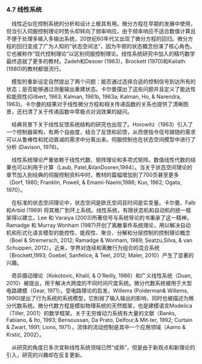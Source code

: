 ### 4.7 线性系统

　线性近似在控制系统的分析和设计上极其有用。微分方程在早期的发展中使用，但当引入伺服控制理论时势头却转向了频率响应。由于频率响应不适合数值计算且不便于处理多输入多输出系统，20世纪60年代又出现了微分方程的回归。微分方程的回归变成了广为人知的“状态空间法”，因为牛顿的状态概念扮演了核心角色。它也被称作“现代控制理论”以区别伺服控制理论。线性系统研究中加入的精巧数学最终造就了更多的教材。Zadeh和Desoer (1963)，Brockett (1970)和Kailath (1980)的教材都很流行。

　模型的重新设定自然提出了两个问题：能否通过选择合适的控制信号到达所有的状态；是否能够通过测量输出重建状态。卡尔曼摆出了这些问题并且定义了能达性和能观性(Gilbert, 1963; Kalman, 1961b, 1963a; Kalman, Ho, & Narendra, 1963)。卡尔曼的结果对于线性微分方程和相关传递函数的关系也提供了清晰图景，还扫清了关于传递函数中零极点对消效果的疑问。

　经典背景下关于线性反馈系统结构的研究也出现了。Horowitz（1963）引入了一个控制器架构，有两个自由度，结合了反馈和前馈，从而使指令信号跟随的需求可以从鲁棒性和扰动衰减的需求中分离出来。伺服控制也在状态空间模型中进行了分析 (Davison, 1976)。

　线性系统理论严重依赖于线性代数、矩阵理论和多项式矩阵。数值线性代数的结果也可以利用于计算（Laub, Patel,&VanDooren,1994）。当关于状态空间理论的章节加入到经典的伺服控制资料中时，教材的篇幅增加到了700页甚至更多（Dorf, 1980; Franklin, Powell, & Emami-Naeini,1986; Kuo, 1962; Ogata, 1970）。

　在标准的状态空间理论中，状态空间是欧氏空间且时间是实变量。卡尔曼、Falb和Arbid (1969) 将其推广到环上系统。线性系统，有限状态机和自动机的统一框架得以建立。Lee 和 Varaiya (2003)所著信号与系统导论的书秉承了这一精神。Ramadge 和 Murray Wonham (1987)开创了离散事件系统理论，用以解决自动机和形式化语言模型的能控性、能观性、聚合、分解和分层控制的控制理论概念（Boel & Stremersch, 2012; Ramadge & Wonham, 1989; Seatzu,Silva, & van Schuppen, 2012）。近来，学界对连续和离散行为组合的混合系统（Brockett,1993; Goebel, Sanfelice, & Teel, 2012; Maler, 2010）产生了显著的兴趣。

　奇异摄动理论（Kokotovic, Khalil, & O’Reilly, 1986）和广义线性系统（Duan, 2010）被提出，用于解决大跨度的不同时间尺度系统。微分代数系统被用于大型电路建模（Gear, 1971）。受电路理论的启发，Willems (Polderman& Willems, 1990)提出了行为系统的系统模型，它削弱了输入输出的影响，同时也被描述为微分代数系统。微分代数方程是模拟物理系统的天然框架，也是建模语言Modelica（Tiller, 2001）的数学框架。关于无穷维动力系统有大量的文献（Banks, Fabiano, & Ito, 1993; Bensoussan, Da Prato, Delfour,& Mit-ter, 1992; Curtain & Zwart, 1991; Lions, 1971），流体的流动控制是其中一个应用领域（Aamo & Krstić, 2002）。

　从研究的角度已多次宣称线性系统领域已然“成熟”，但是由于新观点和新理论的引入，研究的兴趣却在反复更新。



